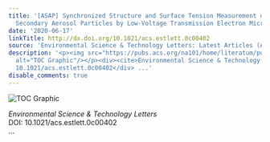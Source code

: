 ```yaml
---
title: '[ASAP] Synchronized Structure and Surface Tension Measurement on Individual
  Secondary Aerosol Particles by Low-Voltage Transmission Electron Microscopy'
date: '2020-06-17'
linkTitle: http://dx.doi.org/10.1021/acs.estlett.0c00402
source: 'Environmental Science & Technology Letters: Latest Articles (ACS Publications)'
description: '<p><img src="https://pubs.acs.org/na101/home/literatum/publisher/achs/journals/content/estlcu/0/estlcu.ahead-of-print/acs.estlett.0c00402/20200617/images/medium/ez0c00402_0005.gif"
  alt="TOC Graphic"/></p><div><cite>Environmental Science & Technology Letters</cite></div><div>DOI:
  10.1021/acs.estlett.0c00402</div> ...'
disable_comments: true
---
```

<p><img src="https://pubs.acs.org/na101/home/literatum/publisher/achs/journals/content/estlcu/0/estlcu.ahead-of-print/acs.estlett.0c00402/20200617/images/medium/ez0c00402_0005.gif" alt="TOC Graphic"/></p><div><cite>Environmental Science & Technology Letters</cite></div><div>DOI: 10.1021/acs.estlett.0c00402</div> ...